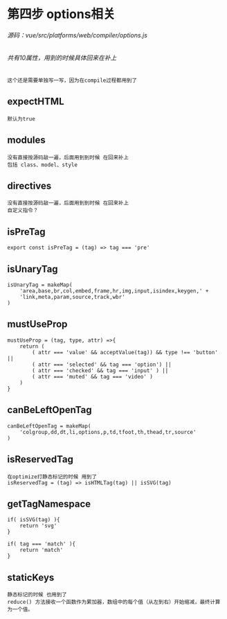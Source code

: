 # 第四步 options相关

###### 源码：vue/src/platforms/web/compiler/options.js
###### 共有10属性，用到的时候具体回来在补上

    这个还是需要单独写一写，因为在compile过程都用到了


## expectHTML
    默认为true


## modules
    
    没有直接按源码敲一遍，后面用到到时候 在回来补上
    包括 class、model、style


## directives

    没有直接按源码敲一遍，后面用到到时候 在回来补上
    自定义指令？

## isPreTag

    export const isPreTag = (tag) => tag === 'pre'

## isUnaryTag

    isUnaryTag = makeMap(
        'area,base,br,col,embed,frame,hr,img,input,isindex,keygen,' +
        'link,meta,param,source,track,wbr'
    )
    
## mustUseProp
    
    mustUseProp = (tag, type, attr) =>{
        return (
            ( attr === 'value' && acceptValue(tag)) && type !== 'button' ||
            ( attr === 'selected' && tag === 'option') ||
            ( attr === 'checked' && tag === 'input' ) ||
            ( attr === 'muted' && tag === 'video' )
        )
    }

## canBeLeftOpenTag

    canBeLeftOpenTag = makeMap(
        'colgroup,dd,dt,li,options,p,td,tfoot,th,thead,tr,source'
    )

## isReservedTag
    
    在optimize打静态标记的时候 用到了
    isReservedTag = (tag) => isHTMLTag(tag) || isSVG(tag)

## getTagNamespace
    
    if( isSVG(tag) ){
        return 'svg'
    }

    if( tag === 'match' ){
        return 'match'
    }

## staticKeys
    
    静态标记的时候 也用到了
    reduce() 方法接收一个函数作为累加器，数组中的每个值（从左到右）开始缩减，最终计算为一个值。